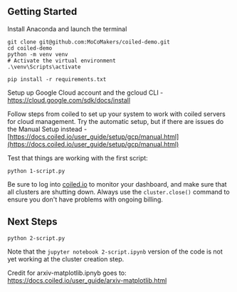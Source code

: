 ## Getting Started
Install Anaconda and launch the terminal

```
git clone git@github.com:MoCoMakers/coiled-demo.git
cd coiled-demo
python -m venv venv
# Activate the virtual environment
.\venv\Scripts\activate

pip install -r requirements.txt
```

Setup up Google Cloud account and the gcloud CLI - https://cloud.google.com/sdk/docs/install

Follow steps from coiled to set up your system to work with coiled servers for cloud management. Try the automatic setup, but if there are issues do the Manual Setup instead - [https://docs.coiled.io/user_guide/setup/gcp/manual.html](https://docs.coiled.io/user_guide/setup/gcp/manual.html)

Test that things are working with the first script:

```
python 1-script.py
```
Be sure to log into [coiled.io](https://coiled.io) to monitor your dashboard, and make sure that all clusters are shutting down. Always use the `cluster.close()` command to ensure you don't have problems with ongoing billing.

## Next Steps

```
python 2-script.py
```

Note that the `jupyter notebook 2-script.ipynb` version of the code is not yet working at the cluster creation step.

Credit for arxiv-matplotlib.ipnyb goes to: https://docs.coiled.io/user_guide/arxiv-matplotlib.html